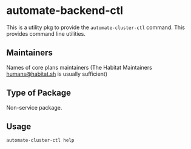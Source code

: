 # automate-backend-ctl

This is a utility pkg to provide the `automate-cluster-ctl` command. This provides command line utilities.

## Maintainers

Names of core plans maintainers (The Habitat Maintainers humans@habitat.sh is usually sufficient)

## Type of Package

Non-service package.

## Usage

`automate-cluster-ctl help`


